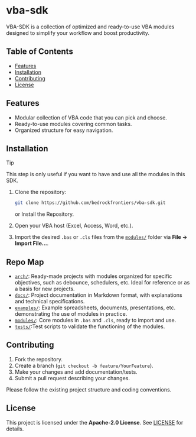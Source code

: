 # vba-sdk

VBA-SDK is a collection of optimized and ready-to-use VBA modules designed to simplify your workflow and boost productivity.

## Table of Contents

* [Features](#features)
* [Installation](#installation)
* [Contributing](#contributing)
* [License](#license)

## Features

* Modular collection of VBA code that you can pick and choose.
* Ready-to-use modules covering common tasks.
* Organized structure for easy navigation.

## Installation

> [!TIP]
> This step is only useful if you want to have and use all the modules in this SDK.

1. Clone the repository:

   ```sh
   git clone https://github.com/bedrockfrontiers/vba-sdk.git
   ```
   or Install the Repository.
2. Open your VBA host (Excel, Access, Word, etc.).
3. Import the desired `.bas` or `.cls` files from the [`modules/`](https://github.com/bedrockfrontiers/vba-sdk/tree/main/modules) folder via **File → Import File…**.

## Repo Map

* [`arch/`](https://github.com/bedrockfrontiers/vba-sdk/tree/main/arch): Ready-made projects with modules organized for specific objectives, such as debounce, schedulers, etc. Ideal for reference or as a basis for new projects.
* [`docs/`](https://github.com/bedrockfrontiers/vba-sdk/tree/main/docs): Project documentation in Markdown format, with explanations and technical specifications.
* [`examples/`](https://github.com/bedrockfrontiers/vba-sdk/tree/main/examples): Example spreadsheets, documents, presentations, etc. demonstrating the use of modules in practice.
* [`modules/`](https://github.com/bedrockfrontiers/vba-sdk/tree/main/modules): Core modules in `.bas` and `.cls`, ready to import and use.
* [`tests/`](https://github.com/bedrockfrontiers/vba-sdk/tree/main/tests):Test scripts to validate the functioning of the modules.

## Contributing

1. Fork the repository.
2. Create a branch (`git checkout -b feature/YourFeature`).
3. Make your changes and add documentation/tests.
4. Submit a pull request describing your changes.

Please follow the existing project structure and coding conventions.

## License

This project is licensed under the **Apache-2.0 License**. See [LICENSE](https://github.com/bedrockfrontiers/vba-sdk/blob/main/LICENSE) for details.
